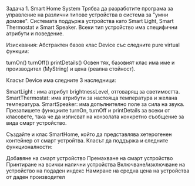 Задача 1. Smart Home System
Трябва да разработите програма за управление на различни типове устройства в система за "умни домове". Системата поддържа устройства като Smart Light, Smart Thermostat и Smart Speaker. Всеки тип устройство има специфични атрибути и поведение.

Изисквания: Абстрактен базов клас Device със следните pure virtual функции:

turnOn()
turnOff()
printDetails()
Освен тях, базовият клас има име и производител (MyString) и цена (реална стойност).

Класът Device има следните 3 наследници:

SmartLight : има атрибут brightnessLevel, отговарящ за светимостта.
SmartThermostat: има атрибути за настояща температура и желана температура.
SmartSpeaker: има допълнително поле за сила на звука.
Презапишете функциите turnOn, turnOff и printDetails за всеки от класовете, така че да изписват на конзолата конкретно съобщение за вида смарт устройство.

Създайте и клас SmartHome, който да представлява хетерогенен контейнер от смарт устройтва. Класът да поддържа и следните функционалности:

Добавяне на смарт устройство
Премахване на смарт устройство
Принтиране на всички налични устройства
Включване/изключване на устройство на подаден индекс
Намиране на средна цена на устройства от даден производител
